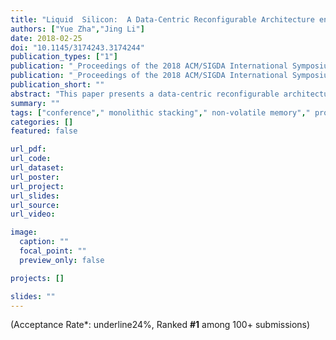 ```yaml
---
title: "Liquid  Silicon:  A Data-Centric Reconfigurable Architecture enabled by RRAM Technology"
authors: ["Yue Zha","Jing Li"]
date: 2018-02-25
doi: "10.1145/3174243.3174244"
publication_types: ["1"]
publication: "_Proceedings of the 2018 ACM/SIGDA International Symposium on Field-Programmable Gate Arrays_"
publication: "_Proceedings of the 2018 ACM/SIGDA International Symposium on Field-Programmable Gate Arrays, ser. **FPGA** '18_"
publication_short: ""
abstract: "This paper presents a data-centric reconfigurable architecture, namely Liquid Silicon, enabled by emerging non-volatile memory, i.e., RRAM. Compared to the heterogeneous architecture of commercial FPGAs, Liquid Silicon is inherently a homogeneous architecture comprising a two-dimensional (2D) array of identical 'tiles'. Each tile can be configured into one or a combination of four modes: TCAM, logic, interconnect, and memory. Such flexibility allows users to partition resources based on applications? needs, in contrast to the fixed hardware design using dedicated hard IP blocks in FPGAs. In addition to better resource usage, its 'memory friendly' architecture effectively addresses the limitations of commercial FPGAs i.e., scarce on-chip memory resources, making it an effective complement to FPGAs. Moreover, its coarse-grained logic implementation results in shallower logic depth, less inter-tile routing overhead, and thus smaller area and better performance, compared with its FPGA counterpart. Our study shows that, on average, for both traditional and emerging applications, we achieve 62% area reduction, 27% speedup and 31% improvement in energy efficiency when mapping applications onto Liquid Silicon instead of FPGAs."
summary: ""
tags: ["conference"," monolithic stacking"," non-volatile memory"," processing-in-memory"," reconfigurable architecture"," tcam"]
categories: []
featured: false

url_pdf:
url_code:
url_dataset:
url_poster:
url_project:
url_slides:
url_source:
url_video:

image:
  caption: ""
  focal_point: ""
  preview_only: false

projects: []

slides: ""
---
```


(Acceptance Rate*: underline24%, Ranked **#1** among 100+ submissions)

